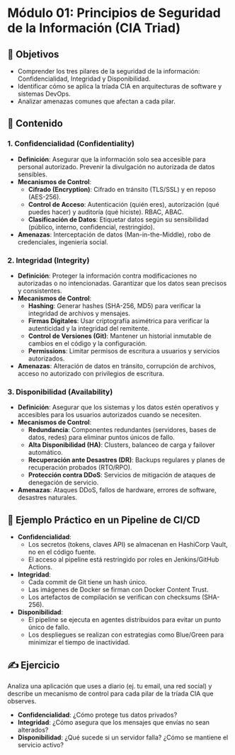 # Módulo 01: Principios de Seguridad de la Información (CIA Triad)

## 🎯 Objetivos

- Comprender los tres pilares de la seguridad de la información: Confidencialidad, Integridad y Disponibilidad.
- Identificar cómo se aplica la tríada CIA en arquitecturas de software y sistemas DevOps.
- Analizar amenazas comunes que afectan a cada pilar.

## 📜 Contenido

### 1. Confidencialidad (Confidentiality)

- **Definición**: Asegurar que la información solo sea accesible para personal autorizado. Prevenir la divulgación no autorizada de datos sensibles.
- **Mecanismos de Control**:
  - **Cifrado (Encryption)**: Cifrado en tránsito (TLS/SSL) y en reposo (AES-256).
  - **Control de Acceso**: Autenticación (quién eres), autorización (qué puedes hacer) y auditoría (qué hiciste). RBAC, ABAC.
  - **Clasificación de Datos**: Etiquetar datos según su sensibilidad (público, interno, confidencial, restringido).
- **Amenazas**: Interceptación de datos (Man-in-the-Middle), robo de credenciales, ingeniería social.

### 2. Integridad (Integrity)

- **Definición**: Proteger la información contra modificaciones no autorizadas o no intencionadas. Garantizar que los datos sean precisos y consistentes.
- **Mecanismos de Control**:
  - **Hashing**: Generar hashes (SHA-256, MD5) para verificar la integridad de archivos y mensajes.
  - **Firmas Digitales**: Usar criptografía asimétrica para verificar la autenticidad y la integridad del remitente.
  - **Control de Versiones (Git)**: Mantener un historial inmutable de cambios en el código y la configuración.
  - **Permissions**: Limitar permisos de escritura a usuarios y servicios autorizados.
- **Amenazas**: Alteración de datos en tránsito, corrupción de archivos, acceso no autorizado con privilegios de escritura.

### 3. Disponibilidad (Availability)

- **Definición**: Asegurar que los sistemas y los datos estén operativos y accesibles para los usuarios autorizados cuando se necesiten.
- **Mecanismos de Control**:
  - **Redundancia**: Componentes redundantes (servidores, bases de datos, redes) para eliminar puntos únicos de fallo.
  - **Alta Disponibilidad (HA)**: Clusters, balanceo de carga y failover automático.
  - **Recuperación ante Desastres (DR)**: Backups regulares y planes de recuperación probados (RTO/RPO).
  - **Protección contra DDoS**: Servicios de mitigación de ataques de denegación de servicio.
- **Amenazas**: Ataques DDoS, fallos de hardware, errores de software, desastres naturales.

## 🏢 Ejemplo Práctico en un Pipeline de CI/CD

- **Confidencialidad**:
  - Los secretos (tokens, claves API) se almacenan en HashiCorp Vault, no en el código fuente.
  - El acceso al pipeline está restringido por roles en Jenkins/GitHub Actions.
- **Integridad**:
  - Cada commit de Git tiene un hash único.
  - Las imágenes de Docker se firman con Docker Content Trust.
  - Los artefactos de compilación se verifican con checksums (SHA-256).
- **Disponibilidad**:
  - El pipeline se ejecuta en agentes distribuidos para evitar un punto único de fallo.
  - Los despliegues se realizan con estrategias como Blue/Green para minimizar el tiempo de inactividad.

## ✍️ Ejercicio

Analiza una aplicación que uses a diario (ej. tu email, una red social) y describe un mecanismo de control para cada pilar de la tríada CIA que observes.

- **Confidencialidad**: ¿Cómo protege tus datos privados?
- **Integridad**: ¿Cómo asegura que los mensajes que envías no sean alterados?
- **Disponibilidad**: ¿Qué sucede si un servidor falla? ¿Cómo se mantiene el servicio activo?

